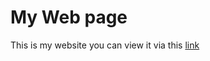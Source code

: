 # My Web page

This is my website you can view it via this [link](https://amr-abdelsamee.github.io/)
